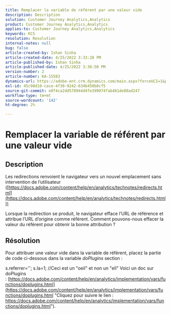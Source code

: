 ```yaml
---
title: Remplacer la variable de référent par une valeur vide
description: Description
solution: Customer Journey Analytics,Analytics
product: Customer Journey Analytics,Analytics
applies-to: Customer Journey Analytics,Analytics
keywords: KCS
resolution: Resolution
internal-notes: null
bug: false
article-created-by: Ishan Sinha
article-created-date: 4/25/2022 3:33:28 PM
article-published-by: Ishan Sinha
article-published-date: 4/25/2022 3:36:50 PM
version-number: 2
article-number: KA-15583
dynamics-url: https://adobe-ent.crm.dynamics.com/main.aspx?forceUCI=1&pagetype=entityrecord&etn=knowledgearticle&id=6520a809-adc4-ec11-a7b6-0022480a1d64
exl-id: 45c98d10-cace-4f30-9242-634b450b8cf5
source-git-commit: e8f4ca2dd578944d4fe399074fab461de88ad247
workflow-type: tm+mt
source-wordcount: '142'
ht-degree: 2%

---
```


# Remplacer la variable de référent par une valeur vide

## Description


Les redirections renvoient le navigateur vers un nouvel emplacement sans intervention de l’utilisateur ([https://docs.adobe.com/content/help/en/analytics/technotes/redirects.html](https://docs.adobe.com/content/help/en/analytics/technotes/redirects.html))

Lorsque la redirection se produit, le navigateur efface l’URL de référence et attribue l’URL d’origine comme référent. Comment pouvons-nous effacer la valeur du référent pour obtenir la bonne attribution ?


## Résolution


Pour attribuer une valeur vide dans la variable de référent, placez la partie de code ci-dessous dans la variable *doPlugins* section :

s.referrer=&#39;&#39;; s.Ia=1; //Ceci est un &quot;oeil&quot; et non un &quot;ell&quot; Voici un doc sur doPlugins : [https://docs.adobe.com/content/help/en/analytics/implementation/vars/functions/doplugins.html](https://docs.adobe.com/content/help/en/analytics/implementation/vars/functions/doplugins.html "Cliquez pour suivre le lien : https://docs.adobe.com/content/help/en/analytics/implementation/vars/functions/doplugins.html").
